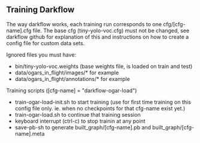 ## Training Darkflow ##
The way darkflow works, each training run corresponds to one cfg/[cfg-name].cfg file. The base cfg (tiny-yolo-voc.cfg) must not be changed, see darkflow github for explanation of this and instructions on how to create a config file for custom data sets.

Ignored files you must have:
- bin/tiny-yolo-voc.weights (base weights file, is loaded on train and test)
- data/ogars_in_flight/images/* for example
- data/ogars_in_flight/annotations/* for example

Training scripts ([cfg-name] = "darkflow-ogar-load")
- train-ogar-load-init.sh to start training (use for first time training on this config file only. ie. when no checkpoints for that cfg-name exist yet.)
- train-ogar-load.sh to continue that training session
- keyboard interrupt (ctrl-c) to stop trainin at any point
- save-pb-sh to generate built_graph/[cfg-name].pb and built_graph/[cfg-name].meta
